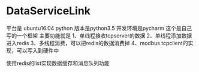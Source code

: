 # DataServiceLink
平台是 ubuntu16.04
python 版本是python3.5
开发环境是pycharm
这个是自己写的一个框架
主要功能就是
1、单线程接收tcpserver的数据
2、单线程添加数据进入redis
3、多线程消费，可以把redis的数据消费掉
4、modbus tcpclient的实现，可以写入到硬件中

使用redis的list实现数据缓存和消息队列功能
